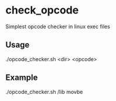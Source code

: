 # check_opcode
Simplest opcode checker in linux exec files

## Usage
./opcode_checker.sh \<dir\> \<opcode\>
  
## Example
./opcode_checker.sh /lib movbe
